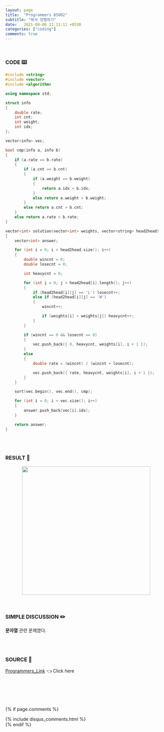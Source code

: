 ```yaml
---
layout: page
title:  "Programmers 85002"
subtitle: "복서 정렬하기"
date:   2021-09-06 11:11:11 +0530
categories: ["coding"]
comments: true
---
```


<br>

### CODE ⌨️

```c++
#include <string>
#include <vector>
#include <algorithm>

using namespace std;

struct info
{
	double rate;
	int cnt;
	int weight;
	int idx;
};

vector<info> vec;

bool cmp(info a, info b)
{
	if (a.rate == b.rate)
	{
		if (a.cnt == b.cnt)
		{
			if (a.weight == b.weight)
			{
				return a.idx < b.idx;
			}
			else return a.weight > b.weight;
		}
		else return a.cnt > b.cnt;
	}
	else return a.rate > b.rate;
}

vector<int> solution(vector<int> weights, vector<string> head2head)
{
	vector<int> answer;

	for (int i = 0; i < head2head.size(); i++)
	{
		double wincnt = 0;
		double losecnt = 0;

		int heavycnt = 0;

		for (int j = 0; j < head2head[i].length(); j++)
		{
			if (head2head[i][j] == 'L') losecnt++;
			else if (head2head[i][j] == 'W')
			{
				wincnt++;

				if (weights[i] < weights[j]) heavycnt++;
			}
		}

		if (wincnt == 0 && losecnt == 0)
		{
			vec.push_back({ 0, heavycnt, weights[i], i + 1 });
		}
		else
		{
			double rate = (wincnt) / (wincnt + losecnt);

			vec.push_back({ rate, heavycnt, weights[i], i + 1 });
		}
	}

	sort(vec.begin(), vec.end(), cmp);

	for (int i = 0; i < vec.size(); i++)
	{
		answer.push_back(vec[i].idx);
	}

	return answer;
}
```  

<br>
<br>

### RESULT 💛

<img src="{{ '/assets/programmers/p85002r.jpg' }}" style="width: 400px; height: auto; margin-left: auto; margin-right: auto; display: block;">  

<br>
<br>

### SIMPLE DISCUSSION ✏️

**문자열** 관련 문제였다.  

<br>
<br>

### SOURCE 💎

[Programmers_Link][link] 👈 Click here  

<br>
<br>
<br>
<br>

{% if page.comments %}
<div id="post-disqus" class="container">
{% include disqus_comments.html %}
</div>
{% endif %}

[link]: https://programmers.co.kr/learn/courses/30/lessons/85002